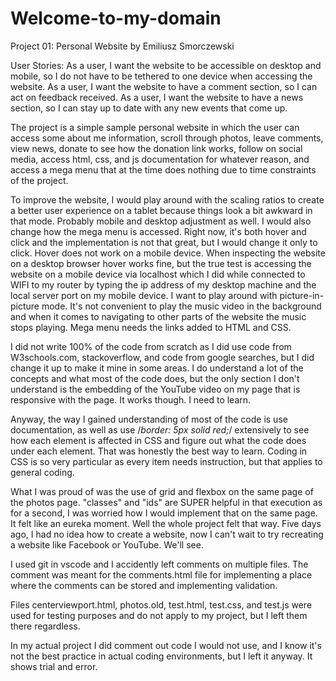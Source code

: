 # Welcome-to-my-domain
Project 01: Personal Website by Emiliusz Smorczewski

User Stories:
As a user, I want the website to be accessible on desktop and mobile, so I do not have to be tethered to one device when accessing the website.
As a user, I want the website to have a comment section, so I can act on feedback received.
As a user, I want the website to have a news section, so I can stay up to date with any new events that come up.

The project is a simple sample personal website in which the user can access some about me information, scroll through photos, leave comments, view news, donate to see how the donation link works, follow on social media, access html, css, and js documentation for whatever reason, and access a mega menu that at the time does nothing due to time constraints of the project.

To improve the website, I would play around with the scaling ratios to create a better user experience on a tablet because things look a bit awkward in that mode. Probably mobile and desktop adjustment as well.
I would also change how the mega menu is accessed. Right now, it's both hover and click and the implementation is not that great, but I would change it only to click. Hover does not work on a mobile device. When inspecting the website on a desktop browser hover works fine, but the true test is accessing the website on a mobile device via localhost which I did while connected to WIFI to my router by typing the ip address of my desktop machine and the local server port on my mobile device.
I want to play around with picture-in-picture mode. It's not convenient to play the music video in the background and when it comes to navigating to other parts of the website the music stops playing.
Mega menu needs the links added to HTML and CSS.

I did not write 100% of the code from scratch as I did use code from W3schools.com, stackoverflow, and code from google searches, but I did change it up to make it mine in some areas. I do understand a lot of the concepts and what most of the code does, but the only section I don't understand is the embedding of the YouTube video on my page that is responsive with the page. It works though. I need to learn.

Anyway, the way I gained understanding of most of the code is use documentation, as well as use /*border: 5px solid red;*/ extensively to see how each element is affected in CSS and figure out what the code does under each element. That was honestly the best way to learn. Coding in CSS is so very particular as every item needs instruction, but that applies to general coding.

What I was proud of was the use of grid and flexbox on the same page of the photos page. "classes" and "ids" are SUPER helpful in that execution as for a second, I was worried how I would implement that on the same page. It felt like an eureka moment. Well the whole project felt that way. Five days ago, I had no idea how to create a website, now I can't wait to try recreating a website like Facebook or YouTube. We'll see.

I used git in vscode and I accidently left comments on multiple files. The comment was meant for the comments.html file for implementing a place where the comments can be stored and implementing validation.

Files centerviewport.html, photos.old, test.html, test.css, and test.js were used for testing purposes and do not apply to my project, but I left them there regardless.

In my actual project I did comment out code I would not use, and I know it's not the best practice in actual coding environments, but I left it anyway. It shows trial and error.
